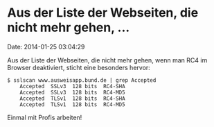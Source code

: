 Aus der Liste der Webseiten, die nicht mehr gehen, \...
=======================================================

Date: 2014-01-25 03:04:29

Aus der Liste der Webseiten, die nicht mehr gehen, wenn man RC4 im
Browser deaktiviert, sticht eine besonders hervor:

    $ sslscan www.ausweisapp.bund.de | grep Accepted
        Accepted  SSLv3  128 bits  RC4-SHA
        Accepted  SSLv3  128 bits  RC4-MD5
        Accepted  TLSv1  128 bits  RC4-SHA
        Accepted  TLSv1  128 bits  RC4-MD5

Einmal mit Profis arbeiten!
